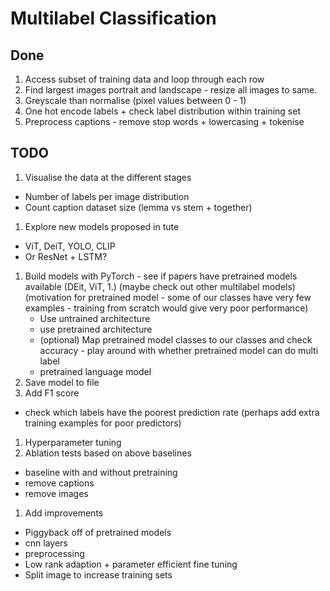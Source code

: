 # Multilabel Classification

## Done
1. Access subset of training data and loop through each row
1. Find largest images portrait and landscape - resize all images to same.
1. Greyscale than normalise (pixel values between 0 - 1)
1. One hot encode labels + check label distribution within training set
1. Preprocess captions - remove stop words + lowercasing + tokenise

## TODO

1. Visualise the data at the different stages
  - Number of labels per image distribution
  - Count caption dataset size (lemma vs stem + together)
1. Explore new models proposed in tute
  - ViT, DeiT, YOLO, CLIP
  - Or ResNet + LSTM?
1. Build models with PyTorch - see if papers have pretrained models available (DEit, ViT, 1.) (maybe check out other multilabel models) (motivation for pretrained model - some of our classes have very few examples - training from scratch would give very poor performance)
   - Use untrained architecture
   - use pretrained architecture
   - (optional) Map pretrained model classes to our classes and check accuracy - play around with whether pretrained model can do multi label
   - pretrained language model
1. Save model to file
1. Add F1 score
  - check which labels have the poorest prediction rate (perhaps add extra training examples for poor predictors)
1. Hyperparameter tuning
1. Ablation tests based on above baselines
- baseline with and without pretraining
- remove captions
- remove images
1. Add improvements
  - Piggyback off of pretrained models
  - cnn layers
  - preprocessing
  - Low rank adaption + parameter efficient fine tuning
  - Split image to increase training sets